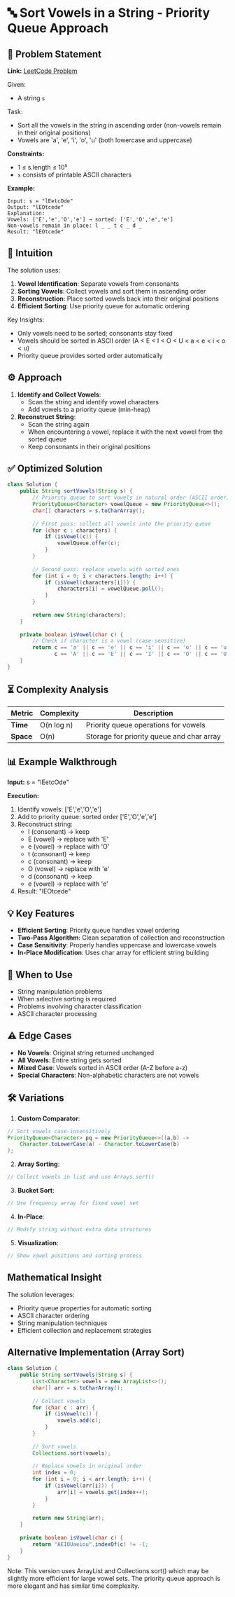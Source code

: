 # 🔤 Sort Vowels in a String - Priority Queue Approach

## 📜 Problem Statement
**Link:** [LeetCode Problem](https://leetcode.com/problems/sort-vowels-in-a-string/description/?envType=daily-question&envId=2025-09-11)

Given:
- A string `s`

Task:
- Sort all the vowels in the string in ascending order (non-vowels remain in their original positions)
- Vowels are 'a', 'e', 'i', 'o', 'u' (both lowercase and uppercase)

**Constraints:**
- 1 ≤ s.length ≤ 10⁵
- `s` consists of printable ASCII characters

**Example:**
```text
Input: s = "lEetcOde"
Output: "lEOtcede"
Explanation:
Vowels: ['E','e','O','e'] → sorted: ['E','O','e','e']
Non-vowels remain in place: l _ _ t c _ d _
Result: "lEOtcede"
```

## 🧠 Intuition
The solution uses:
1. **Vowel Identification**: Separate vowels from consonants
2. **Sorting Vowels**: Collect vowels and sort them in ascending order
3. **Reconstruction**: Place sorted vowels back into their original positions
4. **Efficient Sorting**: Use priority queue for automatic ordering

Key Insights:
- Only vowels need to be sorted; consonants stay fixed
- Vowels should be sorted in ASCII order (A < E < I < O < U < a < e < i < o < u)
- Priority queue provides sorted order automatically

## ⚙️ Approach
1. **Identify and Collect Vowels**:
   - Scan the string and identify vowel characters
   - Add vowels to a priority queue (min-heap)
2. **Reconstruct String**:
   - Scan the string again
   - When encountering a vowel, replace it with the next vowel from the sorted queue
   - Keep consonants in their original positions

## ✅ Optimized Solution
```java
class Solution {
    public String sortVowels(String s) {
        // Priority queue to sort vowels in natural order (ASCII order)
        PriorityQueue<Character> vowelQueue = new PriorityQueue<>();
        char[] characters = s.toCharArray();
        
        // First pass: collect all vowels into the priority queue
        for (char c : characters) {
            if (isVowel(c)) {
                vowelQueue.offer(c);
            }
        }
        
        // Second pass: replace vowels with sorted ones
        for (int i = 0; i < characters.length; i++) {
            if (isVowel(characters[i])) {
                characters[i] = vowelQueue.poll();
            }
        }
        
        return new String(characters);
    }
    
    private boolean isVowel(char c) {
        // Check if character is a vowel (case-sensitive)
        return c == 'a' || c == 'e' || c == 'i' || c == 'o' || c == 'u' ||
               c == 'A' || c == 'E' || c == 'I' || c == 'O' || c == 'U';
    }
}
```

## ⏳ Complexity Analysis
| Metric          | Complexity | Description |
|-----------------|------------|-------------|
| **Time**        | O(n log n) | Priority queue operations for vowels |
| **Space**       | O(n)       | Storage for priority queue and char array |

## 📊 Example Walkthrough
**Input:** s = "lEetcOde"

**Execution:**
1. Identify vowels: ['E','e','O','e']
2. Add to priority queue: sorted order ['E','O','e','e']
3. Reconstruct string:
   - l (consonant) → keep
   - E (vowel) → replace with 'E'
   - e (vowel) → replace with 'O'
   - t (consonant) → keep
   - c (consonant) → keep
   - O (vowel) → replace with 'e'
   - d (consonant) → keep
   - e (vowel) → replace with 'e'
4. Result: "lEOtcede"

## 💡 Key Features
- **Efficient Sorting**: Priority queue handles vowel ordering
- **Two-Pass Algorithm**: Clean separation of collection and reconstruction
- **Case Sensitivity**: Properly handles uppercase and lowercase vowels
- **In-Place Modification**: Uses char array for efficient string building

## 🚀 When to Use
- String manipulation problems
- When selective sorting is required
- Problems involving character classification
- ASCII character processing

## ⚠️ Edge Cases
- **No Vowels**: Original string returned unchanged
- **All Vowels**: Entire string gets sorted
- **Mixed Case**: Vowels sorted in ASCII order (A-Z before a-z)
- **Special Characters**: Non-alphabetic characters are not vowels

## 🛠 Variations
1. **Custom Comparator**:
```java
// Sort vowels case-insensitively
PriorityQueue<Character> pq = new PriorityQueue<>((a,b) -> 
    Character.toLowerCase(a) - Character.toLowerCase(b)
);
```

2. **Array Sorting**:
```java
// Collect vowels in list and use Arrays.sort()
```

3. **Bucket Sort**:
```java
// Use frequency array for fixed vowel set
```

4. **In-Place**:
```java
// Modify string without extra data structures
```

5. **Visualization**:
```java
// Show vowel positions and sorting process
```

## Mathematical Insight
The solution leverages:
- Priority queue properties for automatic sorting
- ASCII character ordering
- String manipulation techniques
- Efficient collection and replacement strategies

## Alternative Implementation (Array Sort)
```java
class Solution {
    public String sortVowels(String s) {
        List<Character> vowels = new ArrayList<>();
        char[] arr = s.toCharArray();
        
        // Collect vowels
        for (char c : arr) {
            if (isVowel(c)) {
                vowels.add(c);
            }
        }
        
        // Sort vowels
        Collections.sort(vowels);
        
        // Replace vowels in original order
        int index = 0;
        for (int i = 0; i < arr.length; i++) {
            if (isVowel(arr[i])) {
                arr[i] = vowels.get(index++);
            }
        }
        
        return new String(arr);
    }
    
    private boolean isVowel(char c) {
        return "AEIOUaeiou".indexOf(c) != -1;
    }
}
```
Note: This version uses ArrayList and Collections.sort() which may be slightly more efficient for large vowel sets. The priority queue approach is more elegant and has similar time complexity.